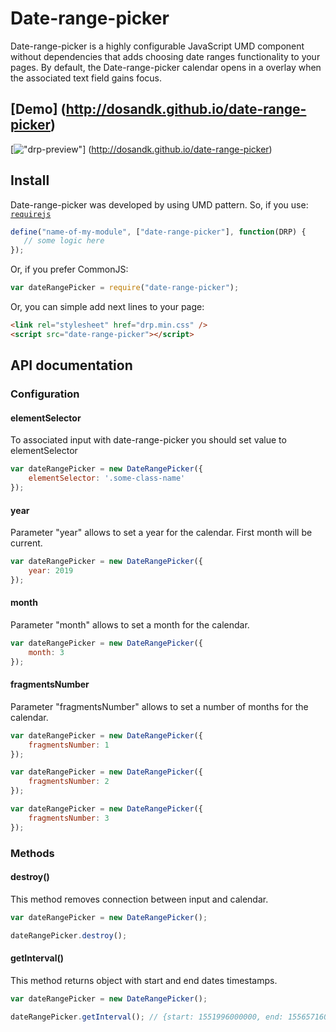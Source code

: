 # Date-range-picker
Date-range-picker is a highly configurable JavaScript UMD component 
without dependencies that adds choosing date ranges functionality to your pages.
By default, the Date-range-picker calendar opens in a overlay when 
the associated text field gains focus.

## [Demo] (http://dosandk.github.io/date-range-picker)
[!["drp-preview"](https://raw.githubusercontent.com/dosandk/date-range-picker/master/assets/drp-preview.png)] (http://dosandk.github.io/date-range-picker)

## Install
Date-range-picker was developed by using UMD pattern.
So, if you use: [`requirejs`](http://requirejs.org)

```javascript
define("name-of-my-module", ["date-range-picker"], function(DRP) {
   // some logic here
}); 
```
Or, if you prefer CommonJS:
```javascript
var dateRangePicker = require("date-range-picker");
```
Or, you can simple add next lines to your page:
```html
<link rel="stylesheet" href="drp.min.css" />
<script src="date-range-picker"></script>
```
## API documentation
### Configuration

#### elementSelector
To associated input with date-range-picker you should set value to elementSelector

```javascript
var dateRangePicker = new DateRangePicker({
    elementSelector: '.some-class-name'
});
```
#### year
Parameter "year" allows to set a year for the calendar.
First month will be current.

```javascript
var dateRangePicker = new DateRangePicker({
    year: 2019
});
```
#### month
Parameter "month" allows to set a month for the calendar.

```javascript
var dateRangePicker = new DateRangePicker({
    month: 3
});
```
#### fragmentsNumber
Parameter "fragmentsNumber" allows to set a number of months for the calendar.

```javascript
var dateRangePicker = new DateRangePicker({
    fragmentsNumber: 1
});

var dateRangePicker = new DateRangePicker({
    fragmentsNumber: 2
});

var dateRangePicker = new DateRangePicker({
    fragmentsNumber: 3
});
```

### Methods

#### destroy()
This method removes connection between input and calendar.

```javascript
var dateRangePicker = new DateRangePicker();

dateRangePicker.destroy();
```

#### getInterval()
This method returns object with start and end dates timestamps.

```javascript
var dateRangePicker = new DateRangePicker();

dateRangePicker.getInterval(); // {start: 1551996000000, end: 1556571600000}
```
